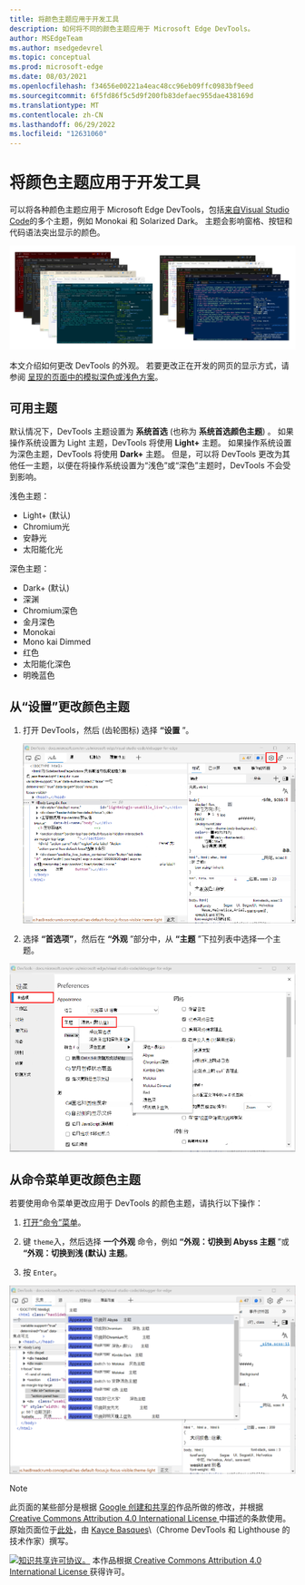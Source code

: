 ```yaml
---
title: 将颜色主题应用于开发工具
description: 如何将不同的颜色主题应用于 Microsoft Edge DevTools。
author: MSEdgeTeam
ms.author: msedgedevrel
ms.topic: conceptual
ms.prod: microsoft-edge
ms.date: 08/03/2021
ms.openlocfilehash: f34656e00221a4eac48cc96eb09ffc0983bf9eed
ms.sourcegitcommit: 6f5fd86f5c5d9f200fb83defaec955dae438169d
ms.translationtype: MT
ms.contentlocale: zh-CN
ms.lasthandoff: 06/29/2022
ms.locfileid: "12631060"
---
```

<!-- Copyright Kayce Basques
   Licensed under the Apache License, Version 2.0 (the "License");
   you may not use this file except in compliance with the License.
   You may obtain a copy of the License at
       https://www.apache.org/licenses/LICENSE-2.0
   Unless required by applicable law or agreed to in writing, software
   distributed under the License is distributed on an "AS IS" BASIS,
   WITHOUT WARRANTIES OR CONDITIONS OF ANY KIND, either express or implied.
   See the License for the specific language governing permissions and
   limitations under the License.  -->
# <a name="apply-a-color-theme-to-devtools"></a>将颜色主题应用于开发工具

可以将各种颜色主题应用于 Microsoft Edge DevTools，包括[来自Visual Studio Code](https://code.visualstudio.com)的多个主题，例如 Monokai 和 Solarized Dark。  主题会影响窗格、按钮和代码语法突出显示的颜色。

![各种 DevTools 颜色主题。](./media/all-devtools-themes.png)

本文介绍如何更改 DevTools 的外观。  若要更改正在开发的网页的显示方式，请参阅 [呈现的页面中的模拟深色或浅色方案](../accessibility/preferred-color-scheme-simulation.md)。


<!-- ====================================================================== -->
## <a name="available-themes"></a>可用主题

默认情况下，DevTools 主题设置为 **系统首选** (也称为 **系统首选颜色主题**) 。  如果操作系统设置为 Light 主题，DevTools 将使用 **Light+** 主题。  如果操作系统设置为深色主题，DevTools 将使用 **Dark+** 主题。  但是，可以将 DevTools 更改为其他任一主题，以便在将操作系统设置为“浅色”或“深色”主题时，DevTools 不会受到影响。

浅色主题：
- Light+ (默认) 
- Chromium光
- 安静光
- 太阳能化光

深色主题：
- Dark+ (默认) 
- 深渊
- Chromium深色
- 金月深色
- Monokai
- Mono kai Dimmed
- 红色
- 太阳能化深色
- 明晚蓝色


<!-- ====================================================================== -->
## <a name="changing-the-color-theme-from-settings"></a>从“设置”更改颜色主题

1. 打开 DevTools，然后 (齿轮图标) 选择 **“设置** ”。

   ![“设置” (齿轮) 图标](./media/setting-button.png)

1. 选择 **“首选项”**，然后在 **“外观** ”部分中，从 **“主题** ”下拉列表中选择一个主题。

![在“首选项”中选择主题。](./media/customize-theme-setting.png)


<!-- ====================================================================== -->
## <a name="changing-the-color-theme-from-the-command-menu"></a>从命令菜单更改颜色主题

若要使用命令菜单更改应用于 DevTools 的颜色主题，请执行以下操作：

1. [打开“命令”菜单](../command-menu/index.md)。

1. 键 `theme`入，然后选择 **一个外观** 命令，例如 **“外观：切换到 Abyss 主题** ”或 **“外观：切换到浅 (默认) 主题**。

1. 按 `Enter`。

![命令菜单中的主题列表。](./media/customize-theme-command-menu.png)


<!-- ====================================================================== -->
> [!NOTE]
> 此页面的某些部分是根据 [Google 创建和共享的](https://developers.google.com/terms/site-policies)作品所做的修改，并根据[ Creative Commons Attribution 4.0 International License ](https://creativecommons.org/licenses/by/4.0)中描述的条款使用。
> 原始页面位于[此处](https://developer.chrome.com/docs/devtools/customize/dark-theme/)，由 [Kayce Basques](https://developers.google.com/web/resources/contributors#kayce-basques)\（Chrome DevTools 和 Lighthouse 的技术作家）撰写。

[![知识共享许可协议。](../../media/cc-logo/88x31.png)](https://creativecommons.org/licenses/by/4.0)
本作品根据[ Creative Commons Attribution 4.0 International License ](https://creativecommons.org/licenses/by/4.0)获得许可。

